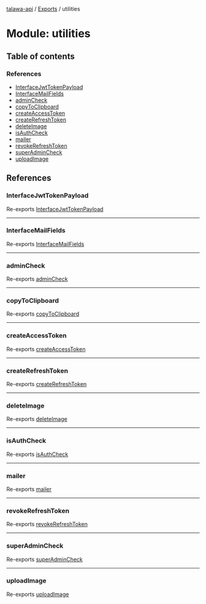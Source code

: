 [talawa-api](../README.md) / [Exports](../modules.md) / utilities

# Module: utilities

## Table of contents

### References

- [InterfaceJwtTokenPayload](utilities.md#interfacejwttokenpayload)
- [InterfaceMailFields](utilities.md#interfacemailfields)
- [adminCheck](utilities.md#admincheck)
- [copyToClipboard](utilities.md#copytoclipboard)
- [createAccessToken](utilities.md#createaccesstoken)
- [createRefreshToken](utilities.md#createrefreshtoken)
- [deleteImage](utilities.md#deleteimage)
- [isAuthCheck](utilities.md#isauthcheck)
- [mailer](utilities.md#mailer)
- [revokeRefreshToken](utilities.md#revokerefreshtoken)
- [superAdminCheck](utilities.md#superadmincheck)
- [uploadImage](utilities.md#uploadimage)

## References

### InterfaceJwtTokenPayload

Re-exports [InterfaceJwtTokenPayload](../interfaces/utilities_auth.InterfaceJwtTokenPayload.md)

___

### InterfaceMailFields

Re-exports [InterfaceMailFields](../interfaces/utilities_mailer.InterfaceMailFields.md)

___

### adminCheck

Re-exports [adminCheck](utilities_adminCheck.md#admincheck)

___

### copyToClipboard

Re-exports [copyToClipboard](utilities_copyToClipboard.md#copytoclipboard)

___

### createAccessToken

Re-exports [createAccessToken](utilities_auth.md#createaccesstoken)

___

### createRefreshToken

Re-exports [createRefreshToken](utilities_auth.md#createrefreshtoken)

___

### deleteImage

Re-exports [deleteImage](utilities_deleteImage.md#deleteimage)

___

### isAuthCheck

Re-exports [isAuthCheck](utilities_isAuthCheck.md#isauthcheck)

___

### mailer

Re-exports [mailer](utilities_mailer.md#mailer)

___

### revokeRefreshToken

Re-exports [revokeRefreshToken](utilities_auth.md#revokerefreshtoken)

___

### superAdminCheck

Re-exports [superAdminCheck](utilities_superAdminCheck.md#superadmincheck)

___

### uploadImage

Re-exports [uploadImage](utilities_uploadImage.md#uploadimage)
